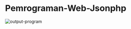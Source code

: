 # Pemrograman-Web-Jsonphp
![output-program](https://user-images.githubusercontent.com/82437986/170995577-77c6fb80-36aa-4366-8eea-0b34d4857c5f.png)
